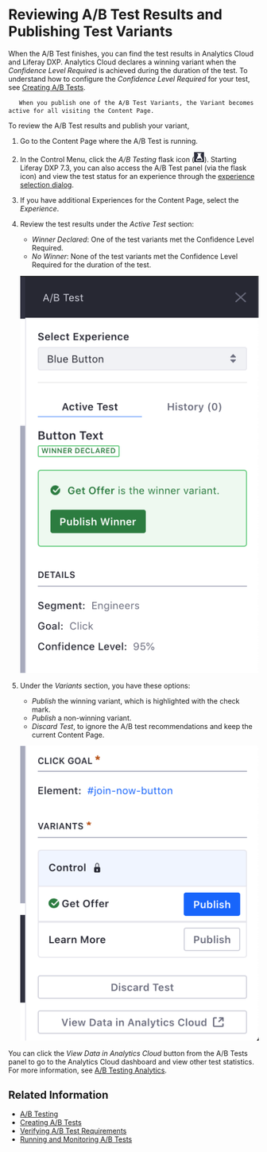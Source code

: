 # Reviewing A/B Test Results and Publishing Test Variants

When the A/B Test finishes, you can find the test results in Analytics Cloud and Liferay DXP. Analytics Cloud declares a winning variant when the *Confidence Level Required* is achieved during the duration of the test. To understand how to configure the *Confidence Level Required* for your test, see [Creating A/B Tests](./creating-ab-tests.md).

```note::
   When you publish one of the A/B Test Variants, the Variant becomes active for all visiting the Content Page.
```

To review the A/B Test results and publish your variant,

1. Go to the Content Page where the A/B Test is running.
1. In the Control Menu, click the *A/B Testing* flask icon (![A/B Test icon](../../../images/icon-ab-testing.png)). Starting Liferay DXP 7.3, you can also access the A/B Test panel (via the flask icon) and view the test status for an experience through the [experience selection dialog](../experience-personalization/content-page-personalization.md).
1. If you have additional Experiences for the Content Page, select the *Experience*.
1. Review the test results under the *Active Test* section:

    * *Winner Declared*: One of the test variants met the Confidence Level Required.
    * *No Winner*: None of the test variants met the Confidence Level Required for the duration of the test.

     ![Review A/B Test Results from the A/B Test panel.](reviewing-ab-test-results-and-publishing-test-variants/images/01.png)

1. Under the *Variants* section, you have these options:

    - *Publish* the winning variant, which is highlighted with the check mark.
    - *Publish* a non-winning variant.
    - *Discard Test*, to ignore the A/B test recommendations and keep the current Content Page.

     ![You can publish the winning variant or discard the A/B Test results.](reviewing-ab-test-results-and-publishing-test-variants/images/02.png)

You can click the *View Data in Analytics Cloud* button from the A/B Tests panel to go to the Analytics Cloud dashboard and view other test statistics. For more information, see [A/B Testing Analytics](https://learn.liferay.com/../../../../ab-testing-analytics.md).

## Related Information

- [A/B Testing](./ab-testing.md)
- [Creating A/B Tests](./creating-ab-tests.md)
- [Verifying A/B Test Requirements](./verifying-ab-test-requirements.md)
- [Running and Monitoring A/B Tests](./running-and-monitoring-ab-tests)
